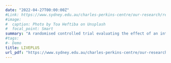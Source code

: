 ```yaml
---
date: "2022-04-27T00:00:00Z"
#Link: https://www.sydney.edu.au/charles-perkins-centre/our-research/research-groups/healthy-longevity.html
#image:
#  caption: Photo by Toa Heftiba on Unsplash
#  focal_point: Smart
summary: "A randomised controlled trial evaluating the effect of an intensive lifestyle intervention for reversal of coronary heart disease (the LIVEPLUS Trial)" 
#tags:
#- Demo
title: LIVEPLUS
url_pdf: "https://www.sydney.edu.au/charles-perkins-centre/our-research/research-groups/healthy-longevity.html"
---
```

